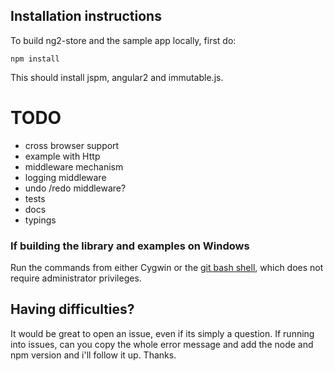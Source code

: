 
## Installation instructions

To build ng2-store and the sample app locally, first do:

    npm install
    
This should install jspm, angular2 and immutable.js.
 
 
# TODO
 
 - cross browser support
 - example with Http
 - middleware mechanism
 - logging middleware
 - undo /redo middleware?
 - tests
 - docs
 - typings


### If building the library and examples on Windows

Run the commands from either Cygwin or the [git bash shell](https://git-scm.com/downloads), which does not require administrator privileges.


## Having difficulties?

It would be great to open an issue, even if its simply a question. If running into issues, can you copy the whole error message and add the node and npm version and i'll follow it up. Thanks.
